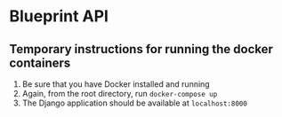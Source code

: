 # Blueprint API
## Temporary instructions for running the docker containers

1. Be sure that you have Docker installed and running
2. Again, from the root directory, run `docker-compose up`
3. The Django application should be available at `localhost:8000`